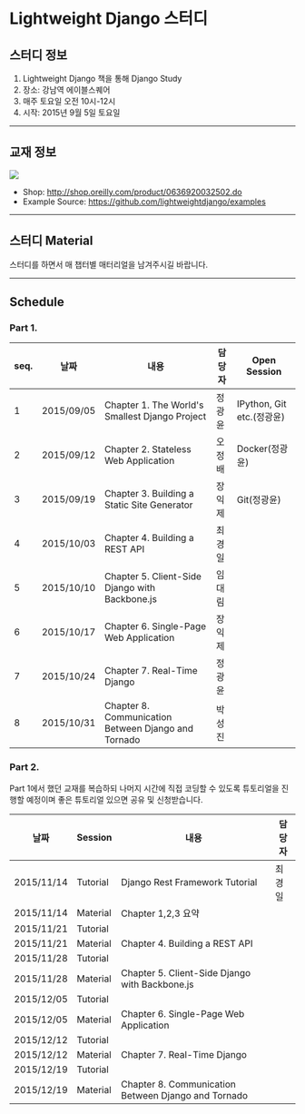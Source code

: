 # Lightweight Django 스터디

## 스터디 정보

1. Lightweight Django 책을 통해 Django Study
2. 장소: 강남역 에이블스퀘어
3. 매주 토요일 오전 10시-12시
4. 시작: 2015년 9월 5일 토요일

---

## 교재 정보

![](http://akamaicovers.oreilly.com/images/0636920032502/cat.gif)

- Shop: http://shop.oreilly.com/product/0636920032502.do
- Example Source: https://github.com/lightweightdjango/examples

---

## 스터디 Material

스터디를 하면서 매 챕터별 매터리얼을 남겨주시길 바랍니다.

---

## Schedule

### Part 1.

seq.|날짜|내용|담당자|Open Session
---|---|---|---|---
1|2015/09/05|Chapter 1. The World's Smallest Django Project|정광윤|IPython, Git etc.(정광윤)
2|2015/09/12|Chapter 2. Stateless Web Application|오정배|Docker(정광윤)
3|2015/09/19|Chapter 3. Building a Static Site Generator|장익제|Git(정광윤)
4|2015/10/03|Chapter 4. Building a REST API|최경일|
5|2015/10/10|Chapter 5. Client-Side Django with Backbone.js|임대림|
6|2015/10/17|Chapter 6. Single-Page Web Application|장익제|
7|2015/10/24|Chapter 7. Real-Time Django|정광윤|
8|2015/10/31|Chapter 8. Communication Between Django and Tornado|박성진|

### Part 2.

Part 1에서 했던 교재를 복습하되 나머지 시간에 직접 코딩할 수 있도록 튜토리얼을 진행할 예정이며 좋은 튜토리얼 있으면 공유 및 신청받습니다.

날짜|Session|내용|담당자
---|---|---|---
2015/11/14|Tutorial|Django Rest Framework Tutorial|최경일
2015/11/14|Material|Chapter 1,2,3 요약|
2015/11/21|Tutorial||
2015/11/21|Material|Chapter 4. Building a REST API|
2015/11/28|Tutorial||
2015/11/28|Material|Chapter 5. Client-Side Django with Backbone.js|
2015/12/05|Tutorial||
2015/12/05|Material|Chapter 6. Single-Page Web Application|
2015/12/12|Tutorial||
2015/12/12|Material|Chapter 7. Real-Time Django|
2015/12/19|Tutorial||
2015/12/19|Material|Chapter 8. Communication Between Django and Tornado|
